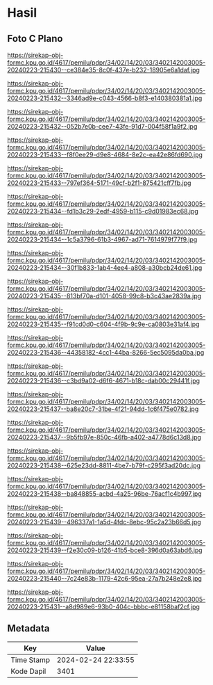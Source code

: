 # Hasil

## Foto C Plano

https://sirekap-obj-formc.kpu.go.id/4617/pemilu/pdpr/34/02/14/20/03/3402142003005-20240223-215430--ce384e35-8c0f-437e-b232-18905e6a1daf.jpg

https://sirekap-obj-formc.kpu.go.id/4617/pemilu/pdpr/34/02/14/20/03/3402142003005-20240223-215432--3346ad9e-c043-4566-b8f3-e140380381a1.jpg

https://sirekap-obj-formc.kpu.go.id/4617/pemilu/pdpr/34/02/14/20/03/3402142003005-20240223-215432--052b7e0b-cee7-43fe-91d7-004f58f1a9f2.jpg

https://sirekap-obj-formc.kpu.go.id/4617/pemilu/pdpr/34/02/14/20/03/3402142003005-20240223-215433--f8f0ee29-d9e8-4684-8e2c-ea42e86fd690.jpg

https://sirekap-obj-formc.kpu.go.id/4617/pemilu/pdpr/34/02/14/20/03/3402142003005-20240223-215433--797ef364-5171-49cf-b2f1-875421cff7fb.jpg

https://sirekap-obj-formc.kpu.go.id/4617/pemilu/pdpr/34/02/14/20/03/3402142003005-20240223-215434--fd1b3c29-2edf-4959-b115-c9d01983ec68.jpg

https://sirekap-obj-formc.kpu.go.id/4617/pemilu/pdpr/34/02/14/20/03/3402142003005-20240223-215434--1c5a3796-61b3-4967-ad71-7614979f77f9.jpg

https://sirekap-obj-formc.kpu.go.id/4617/pemilu/pdpr/34/02/14/20/03/3402142003005-20240223-215434--30f1b833-1ab4-4ee4-a808-a30bcb24de61.jpg

https://sirekap-obj-formc.kpu.go.id/4617/pemilu/pdpr/34/02/14/20/03/3402142003005-20240223-215435--813bf70a-d101-4058-99c8-b3c43ae2839a.jpg

https://sirekap-obj-formc.kpu.go.id/4617/pemilu/pdpr/34/02/14/20/03/3402142003005-20240223-215435--f91cd0d0-c604-4f9b-9c9e-ca0803e31af4.jpg

https://sirekap-obj-formc.kpu.go.id/4617/pemilu/pdpr/34/02/14/20/03/3402142003005-20240223-215436--44358182-4cc1-44ba-8266-5ec5095da0ba.jpg

https://sirekap-obj-formc.kpu.go.id/4617/pemilu/pdpr/34/02/14/20/03/3402142003005-20240223-215436--c3bd9a02-d6f6-4671-b18c-dab00c29441f.jpg

https://sirekap-obj-formc.kpu.go.id/4617/pemilu/pdpr/34/02/14/20/03/3402142003005-20240223-215437--ba8e20c7-31be-4f21-94dd-1c6f475e0782.jpg

https://sirekap-obj-formc.kpu.go.id/4617/pemilu/pdpr/34/02/14/20/03/3402142003005-20240223-215437--9b5fb97e-850c-46fb-a402-a4778d6c13d8.jpg

https://sirekap-obj-formc.kpu.go.id/4617/pemilu/pdpr/34/02/14/20/03/3402142003005-20240223-215438--625e23dd-8811-4be7-b79f-c295f3ad20dc.jpg

https://sirekap-obj-formc.kpu.go.id/4617/pemilu/pdpr/34/02/14/20/03/3402142003005-20240223-215438--ba848855-acbd-4a25-96be-76acf1c4b997.jpg

https://sirekap-obj-formc.kpu.go.id/4617/pemilu/pdpr/34/02/14/20/03/3402142003005-20240223-215439--496337a1-1a5d-4fdc-8ebc-95c2a23b66d5.jpg

https://sirekap-obj-formc.kpu.go.id/4617/pemilu/pdpr/34/02/14/20/03/3402142003005-20240223-215439--f2e30c09-b126-41b5-bce8-396d0a63abd6.jpg

https://sirekap-obj-formc.kpu.go.id/4617/pemilu/pdpr/34/02/14/20/03/3402142003005-20240223-215440--7c24e83b-1179-42c6-95ea-27a7b248e2e8.jpg

https://sirekap-obj-formc.kpu.go.id/4617/pemilu/pdpr/34/02/14/20/03/3402142003005-20240223-215431--a8d989e6-93b0-404c-bbbc-e81158baf2cf.jpg


## Metadata

| Key        | Value               |
| ---------- | ------------------- |
| Time Stamp | 2024-02-24 22:33:55 |
| Kode Dapil | 3401                |



